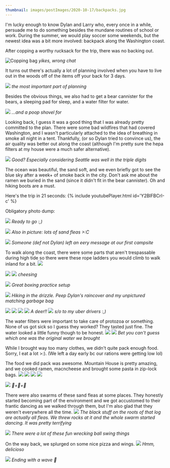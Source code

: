 ```yaml
---
thumbnail: images/postImages/2020-10-17/backpacks.jpg
---
```


I'm lucky enough to know Dylan and Larry who, every once in a while, persuade me to do something besides the mundane routines of school or work. During the summer, we would play soccer some weekends, but the newest idea was a bit more involved: backpack along the Washington coast.

After copping a worthy rucksack for the trip, there was no backing out.

![Copping bag](/images/postImages/2020-10-17/awkward.PNG)
*yikes, wrong chat*

It turns out there's actually a lot of planning involved when you have to live out in the woods off of the items off your back for 3 days.

![](/images/postImages/2020-10-17/plan.jpg)
*the most important part of planning*

Besides the obvious things, we also had to get a bear cannister for the bears, a sleeping pad for sleep, and a water filter for water.

![](/images/postImages/2020-10-17/poop.jpg)
*...and a poop shovel for*

Looking back, I guess it was a good thing that I was already pretty committed to the plan. There were some bad wildfires that had covered Washington, and I wasn't particularly attached to the idea of breathing in smoke all night in a tent. Thankfully, (or so Dylan tried to convince us), the air quality was better out along the coast (although I'm pretty sure the hepa filters at my house were a much safer alternative).

![](/images/postImages/2020-10-17/air.jpg)
*Good? Especially considering Seattle was well in the triple digits*

The ocean was beautiful, the sand soft, and we even briefly got to see the blue sky after a week+ of smoke back in the city. Don't ask me about the ramen we buried in the sand (since it didn't fit in the bear cannister). Oh and hiking boots are a must.

Here's the trip in 21 seconds:
{% include youtubePlayer.html id='Y2BlFBCrI-c' %}

Obligatory photo dump:

![](/images/postImages/2020-10-17/start.jpg)
*Ready to go :,)*

![](/images/postImages/2020-10-17/tent1.jpg)
*Also in picture: lots of sand fleas >:C*

![](/images/postImages/2020-10-17/coming.jpg)
*Someone (def not Dylan) left an eery message at our first campsite*

To walk along the coast, there were some parts that aren't trespassable during high tide so there were these rope ladders you would climb to walk inland for a bit.
![](/images/postImages/2020-10-17/ladder.jpg)


![](/images/postImages/2020-10-17/bay.jpg)
![](/images/postImages/2020-10-17/beach.jpg)
*cheesing*

![](/images/postImages/2020-10-17/box.jpg)
*Great boxing practice setup*

![](/images/postImages/2020-10-17/cheese.JPG)
*Hiking in the drizzle. Peep Dylan's raincover and my unpictured matching garbage bag*

![](/images/postImages/2020-10-17/coast.jpg)
![](/images/postImages/2020-10-17/coast2.jpg)
![](/images/postImages/2020-10-17/coast3.jpg)
![](/images/postImages/2020-10-17/deer.JPG)
*A deer!!*
![](/images/postImages/2020-10-17/drive.JPG)
*s/o to my uber drivers :,)*

The water filters were important to take care of protozoa or something. None of us got sick so I guess they worked? They tasted just fine. The water looked a little funny though to be honest.
![](/images/postImages/2020-10-17/filter.JPG)
![](/images/postImages/2020-10-17/filteredwater.JPG)
*Bet you can't guess which one was the original water we brought*

While I brought way too many clothes, we didn't quite pack enough food. Sorry, I eat a lot >:). (We left a day early bc our rations were getting low lol)

The food we did pack was awesome. Mountain House is pretty amazing, and we cooked ramen, macncheese and brought some pasta in zip-lock bags.
![](/images/postImages/2020-10-17/food.JPG)
![](/images/postImages/2020-10-17/macncheese.JPG)
![](/images/postImages/2020-10-17/pasta.jpg)
![](/images/postImages/2020-10-17/ramen.JPG)

![](/images/postImages/2020-10-17/smiles.jpg)
*🧀+🧀+👀*

There were also swarms of these sand fleas at some places. They honestly started becoming part of the environment and we got accustomed to their frantic dancing as we walked through them, but I'm also glad that they weren't everywhere all the time.
![](/images/postImages/2020-10-17/sandfleas.jpg)
*The black stuff on the roots of that log are actually all fleas. We threw rocks at it and the whole swarm started dancing. It was pretty terrifying*

![](/images/postImages/2020-10-17/swinglarry.jpg)
*There were a lot of these fun wrecking ball swing things*

On the way back, we splurged on some nice pizza and wings.
![](/images/postImages/2020-10-17/pizza.JPG)
*Hmm, delicioso*


![](/images/postImages/2020-10-17/ocean.JPG)
*Ending with a wave 👋*



